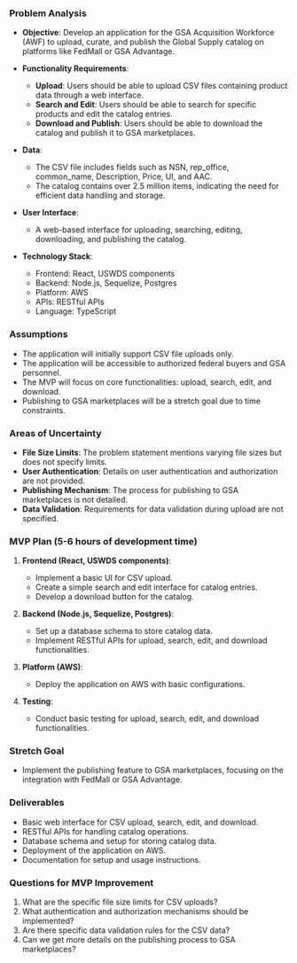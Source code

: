 ### Problem Analysis

- **Objective**: Develop an application for the GSA Acquisition Workforce (AWF) to upload, curate, and publish the Global Supply catalog on platforms like FedMall or GSA Advantage.
  
- **Functionality Requirements**:
  - **Upload**: Users should be able to upload CSV files containing product data through a web interface.
  - **Search and Edit**: Users should be able to search for specific products and edit the catalog entries.
  - **Download and Publish**: Users should be able to download the catalog and publish it to GSA marketplaces.

- **Data**:
  - The CSV file includes fields such as NSN, rep_office, common_name, Description, Price, UI, and AAC.
  - The catalog contains over 2.5 million items, indicating the need for efficient data handling and storage.

- **User Interface**:
  - A web-based interface for uploading, searching, editing, downloading, and publishing the catalog.

- **Technology Stack**:
  - Frontend: React, USWDS components
  - Backend: Node.js, Sequelize, Postgres
  - Platform: AWS
  - APIs: RESTful APIs
  - Language: TypeScript

### Assumptions

- The application will initially support CSV file uploads only.
- The application will be accessible to authorized federal buyers and GSA personnel.
- The MVP will focus on core functionalities: upload, search, edit, and download.
- Publishing to GSA marketplaces will be a stretch goal due to time constraints.

### Areas of Uncertainty

- **File Size Limits**: The problem statement mentions varying file sizes but does not specify limits.
- **User Authentication**: Details on user authentication and authorization are not provided.
- **Publishing Mechanism**: The process for publishing to GSA marketplaces is not detailed.
- **Data Validation**: Requirements for data validation during upload are not specified.

### MVP Plan (5-6 hours of development time)

1. **Frontend (React, USWDS components)**:
   - Implement a basic UI for CSV upload.
   - Create a simple search and edit interface for catalog entries.
   - Develop a download button for the catalog.

2. **Backend (Node.js, Sequelize, Postgres)**:
   - Set up a database schema to store catalog data.
   - Implement RESTful APIs for upload, search, edit, and download functionalities.

3. **Platform (AWS)**:
   - Deploy the application on AWS with basic configurations.

4. **Testing**:
   - Conduct basic testing for upload, search, edit, and download functionalities.

### Stretch Goal

- Implement the publishing feature to GSA marketplaces, focusing on the integration with FedMall or GSA Advantage.

### Deliverables

- Basic web interface for CSV upload, search, edit, and download.
- RESTful APIs for handling catalog operations.
- Database schema and setup for storing catalog data.
- Deployment of the application on AWS.
- Documentation for setup and usage instructions.

### Questions for MVP Improvement

1. What are the specific file size limits for CSV uploads?
2. What authentication and authorization mechanisms should be implemented?
3. Are there specific data validation rules for the CSV data?
4. Can we get more details on the publishing process to GSA marketplaces?